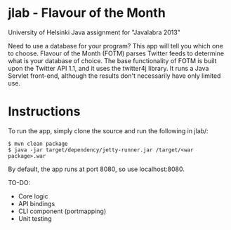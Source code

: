 jlab - Flavour of the Month
====

University of Helsinki Java assignment for "Javalabra 2013"

Need to use a database for your program? This app will tell you which one to choose.
Flavour of the Month (FOTM) parses Twitter feeds to determine what is your database of choice.
The base functionality of FOTM is built upon the Twitter API 1.1, and it uses the twitter4j library.
It runs a Java Servlet front-end, although the results don't necessarily have only limited use.


# Instructions
To run the app, simply clone the source and run the following in jlab/:
```shell
$ mvn clean package
$ java -jar target/dependency/jetty-runner.jar /target/<war package>.war
```

By default, the app runs at port 8080, so use localhost:8080.

TO-DO:
* Core logic
* API bindings
* CLI component (portmapping)
* Unit testing
